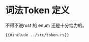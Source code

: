 # 词法Token 定义

不得不说rust 的 enum 还是十分给力的。

```rust,no_run,noplayground
{{#include ../src/token.rs}}
```
